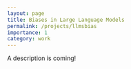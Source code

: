 ```yaml
---
layout: page
title: Biases in Large Language Models
permalink: /projects/llmsbias
importance: 1
category: work
---
```


A description is coming!